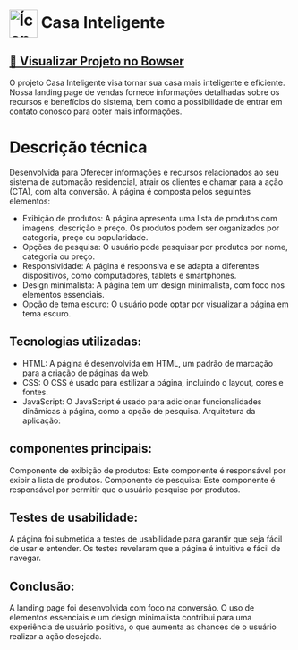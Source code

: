 
# <img src="https://cdn-icons-png.flaticon.com/512/1970/1970005.png" alt="Ícone da Casa Inteligente" width="50" align="center">  Casa Inteligente 

 <h2  style="color: green; text-decoration: none;"><strong><a href="https://delisg.github.io/Landing-Page-Vendas/"> 🎥 Visualizar Projeto no Bowser</a></strong></h2>

O projeto Casa Inteligente visa tornar sua casa mais inteligente e eficiente. Nossa landing page de vendas fornece informações detalhadas sobre os recursos e benefícios do sistema, bem como a possibilidade de entrar em contato conosco para obter mais informações.


# Descrição técnica

Desenvolvida  para Oferecer informações e recursos relacionados ao seu sistema de automação residencial, atrair os clientes e chamar para a ação (CTA), com alta conversão. A página é composta pelos seguintes elementos:

- Exibição de produtos: A página apresenta uma lista de produtos com imagens, descrição e preço. Os produtos podem ser organizados por categoria, preço ou popularidade.
- Opções de pesquisa: O usuário pode pesquisar por produtos por nome, categoria ou preço.
- Responsividade: A página é responsiva e se adapta a diferentes dispositivos, como computadores, tablets e smartphones.
- Design minimalista: A página tem um design minimalista, com foco nos elementos essenciais.
- Opção de tema escuro: O usuário pode optar por visualizar a página em tema escuro.

## Tecnologias utilizadas:

- HTML: A página é desenvolvida em HTML, um padrão de marcação para a criação de páginas da web.
- CSS: O CSS é usado para estilizar a página, incluindo o layout, cores e fontes.
- JavaScript: O JavaScript é usado para adicionar funcionalidades dinâmicas à página, como a opção de pesquisa.
Arquitetura da aplicação:

## componentes principais:

Componente de exibição de produtos: Este componente é responsável por exibir a lista de produtos.
Componente de pesquisa: Este componente é responsável por permitir que o usuário pesquise por produtos.

## Testes de usabilidade:

A página foi submetida a testes de usabilidade para garantir que seja fácil de usar e entender. Os testes revelaram que a página é intuitiva e fácil de navegar.

## Conclusão:

A landing page foi desenvolvida com foco na conversão. O uso de elementos essenciais e um design minimalista contribui para uma experiência de usuário positiva, o que aumenta as chances de o usuário realizar a ação desejada. 
